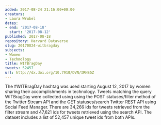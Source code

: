 ```yaml
---
added: 2017-08-24 21:16:00+00:00
creators:
- Laura Wrubel
dates:
- end: '2017-08-18'
  start: '2017-08-12'
published: 2017-08-18
repository: Harvard Dataverse
slug: 20170824-witbragday
subjects:
- Women
- Technology
title: WITBragDay
tweets: 52457
url: http://dx.doi.org/10.7910/DVN/IRNS5Z
---
```


The #WITBragDay hashtag was used starting August 12, 2017 by women sharing their accomplishments in technology. Tweets matching the query WITBragDay were collected using using the POST statuses/filter method of the Twitter Stream API and the GET statuses/search Twitter REST API using Social Feed Manager. There are 34,266 ids for tweets retrieved from the filter stream and 47,621 ids for tweets retrieved using the search API. The dataset includes a list of 52,457 unique tweet ids from both APIs.
